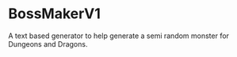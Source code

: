 # BossMakerV1
A text based generator to help generate a semi random monster for Dungeons and Dragons. 

